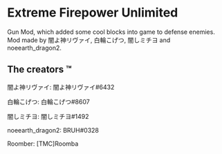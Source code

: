 # Extreme Firepower Unlimited
Gun Mod, which added some cool blocks into game to defense enemies. Mod made by 闇よ神リヴァイ, 白輪こげつ, 闇しミチヨ and noeearth_dragon2.

## The creators ™️

闇よ神リヴァイ: 闇よ神リヴァイ#6432

白輪こげつ: 白輪こげつ#8607

闇しミチヨ: 闇しミチヨ#1492

noeearth_dragon2: BRUH#0328

Roomber: [TMC]Roomba
